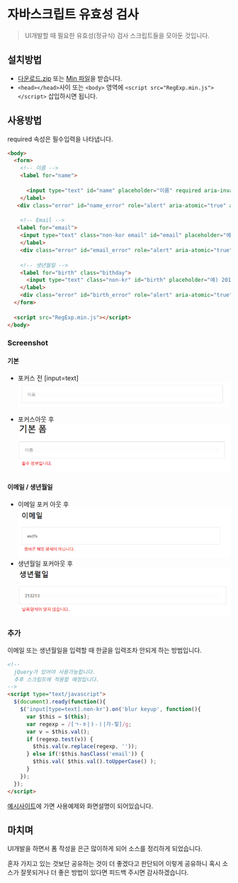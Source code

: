 # 자바스크립트 유효성 검사
> UI개발할 때 필요한 유효성(정규식) 검사 스크립트들을 모아둔 것입니다. 


## 설치방법
+ [다운로드.zip](https://github.com/buppagi/RegExp.js/archive/master.zip) 또는 [Min 파일](https://raw.githubusercontent.com/buppagi/RegExp.js/master/minified/RegExp.min.js)을 받습니다.
+ `<head></head>`사이 또는 `<body>` 영역에 `<script src="RegExp.min.js"></script>` 삽입하시면 됩니다.



## 사용방법
<p>required 속성은 필수입력을 나타냅니다.</p>

```html
<body>
  <form>
    <!-- 이름 -->
    <label for="name">
      
      <input type="text" id="name" placeholder="이름" required aria-invalid="false" aria-describedby="name_error" onblur="checkName(event)">
    </label>
   <div class="error" id="name_error" role="alert" aria-atomic="true" aria-live="assertive"></div>

    <!-- Email -->
   <label for="email">
    <input type="text" class="non-kor email" id="email" placeholder="예) buppagistar@gmail.com" aria-required="true" aria-invalid="true" aria-describedby="email_error" onblur="CheckEmail(event)">
    </label>
    <div class="error" id="email_error" role="alert" aria-atomic="true" aria-live="assertive"></div>

    <!-- 생년월일 -->
    <label for="birth" class="bithday">
      <input type="text" class="non-kr" id="birth" placeholder="예) 20191231" maxlength="8" aria-invalid="false" aria-describedby="birth_error" onkeyup="CheckNumber(event)" onblur="CheckDate(event, false)">
    </label>
    <div class="error" id="birth_error" role="alert" aria-atomic="true" aria-live="assertive"></div>
  </form>

  <script src="RegExp.min.js"></script>
</body>
```
### Screenshot
#### 기본
- 포커스 전 [input=text]
![form-input-text](https://raw.githubusercontent.com/buppagi/RegExp.js/master/images/form-input-text-default.PNG)

- 포커스아웃 후
![form-default](https://raw.githubusercontent.com/buppagi/RegExp.js/master/images/form-default.PNG)

#### 이메일 / 생년월일
- 이메일 포커 아웃 후
![form-default-email](https://raw.githubusercontent.com/buppagi/RegExp.js/master/images/form-input-email.PNG)
- 생년월일 포커아웃 후
![form-default-date](https://raw.githubusercontent.com/buppagi/RegExp.js/master/images/form-input-date.PNG)

### 추가
<p>이메일 또는 생년월일을 입력할 때 한글을 입력조차 안되게 하는 방법입니다.</p>

```html
<!-- 
  jQuery가 있어야 사용가능합니다.
  추후 스크립트에 적용할 예정입니다.
-->
<script type="text/javascript">
  $(document).ready(function(){
    $('input[type=text].non-kr').on('blur keyup', function(){
      var $this = $(this);
      var regexp = /[ㄱ-ㅎ|ㅏ-ㅣ|가-힣]/g;
      var v = $this.val();
      if (regexp.test(v)) {
        $this.val(v.replace(regexp, ''));
      } else if(!$this.hasClass('email')) {
        $this.val( $this.val().toUpperCase() );
      }
    });
  });
</script>
```
[예시사이트](http://www.buppagistar.com/this-is-the-javascript-validation-i-used/)에 가면 사용예제와 화면설명이 되어있습니다.

## 마치며
<p>UI개발을 하면서 폼 작성을 은근 많이하게 되어 소스를 정리하게 되었습니다. </p>
<p>혼자 가지고 있는 것보단 공유하는 것이 더 좋겠다고 판단되어 이렇게 공유하니 혹시 소스가 잘못되거나 더 좋은 방법이 있다면 피드백 주시면 감사하겠습니다.</p>